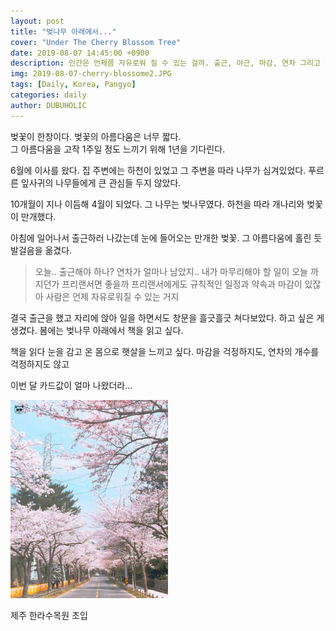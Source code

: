 ```yaml
---
layout: post
title: "벚나무 아래에서..."
cover: "Under The Cherry Blossom Tree"
date: 2019-08-07 14:45:00 +0900
description: 인간은 언제쯤 자유로워 질 수 있는 걸까. 출근, 야근, 마감, 연차 그리고 월급.
img: 2019-08-07-cherry-blossome2.JPG 
tags: [Daily, Korea, Pangyo]
categories: daily
author: DUBUHOLIC 
---
```



벚꽃이 한창이다. 
벚꽃의 아름다움은 너무 짧다.  
그 아름다움을 고작 1주일 정도 느끼기 위해 1년을 기다린다.  

6월에 이사를 왔다. 집 주변에는 하천이 있었고 그 주변을 따라 나무가 심겨있었다. 
푸르른 잎사귀의 나무들에게 큰 관심들 두지 않았다.  

10개월이 지나 이듬해 4월이 되었다. 그 나무는 벚나무였다. 
하천을 따라 개나리와 벚꽃이 만개했다.  

아침에 일어나서 출근하러 나갔는데 눈에 들어오는 만개한 벚꽃. 
그 아름다움에 홀린 듯 발걸음을 옮겼다.  

> 오늘.. 출근해야 하나? 
> 연차가 얼마나 남았지.. 
> 내가 마무리해야 할 일이 오늘 까지던가 
> 프리랜서면 좋을까 
> 프리랜서에게도 규칙적인 일정과 약속과 마감이 있잖아 
> 사람은 언제 자유로워질 수 있는 거지    

결국 출근을 했고 자리에 앉아 일을 하면서도 창문을 흘긋흘긋 쳐다보았다. 
하고 싶은 게 생겼다. 
봄에는 벚나무 아래에서 책을 읽고 싶다.    

책을 읽다 눈을 감고 온 몸으로 햇살을 느끼고 싶다. 
마감을 걱정하지도, 연차의 개수를 걱정하지도 않고  

이번 달 카드값이 얼마 나왔더라...   


<div class="page-last-image">
        <img src="/assets/img/2019-08-07-cherry-blossome.jpg" alt="제주 한라수목원 초입" style="width: 50%; height: auto;">   
        <p>제주 한라수목원 초입</p>
</div>